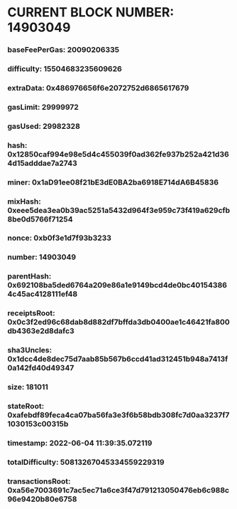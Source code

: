 # CURRENT BLOCK NUMBER: 14903049

### baseFeePerGas: 20090206335
### difficulty: 15504683235609626
### extraData: 0x486976656f6e2072752d6865617679
### gasLimit: 29999972
### gasUsed: 29982328
### hash: 0x12850caf994e98e5d4c455039f0ad362fe937b252a421d364d15adddae7a2743
### miner: 0x1aD91ee08f21bE3dE0BA2ba6918E714dA6B45836
### mixHash: 0xeee5dea3ea0b39ac5251a5432d964f3e959c73f419a629cfb8be0d5766f71254
### nonce: 0xb0f3e1d7f93b3233
### number: 14903049
### parentHash: 0x692108ba5ded6764a209e86a1e9149bcd4de0bc401543864c45ac4128111ef48
### receiptsRoot: 0x0c3f2ed96c68dab8d882df7bffda3db0400ae1c46421fa800db4363e2d8dafc3
### sha3Uncles: 0x1dcc4de8dec75d7aab85b567b6ccd41ad312451b948a7413f0a142fd40d49347
### size: 181011
### stateRoot: 0xafebdf89feca4ca07ba56fa3e3f6b58bdb308fc7d0aa3237f71030153c00315b
### timestamp: 2022-06-04 11:39:35.072119
### totalDifficulty: 50813267045334559229319
### transactionsRoot: 0xa56e7003691c7ac5ec71a6ce3f47d791213050476eb6c988c96e9420b80e6758
